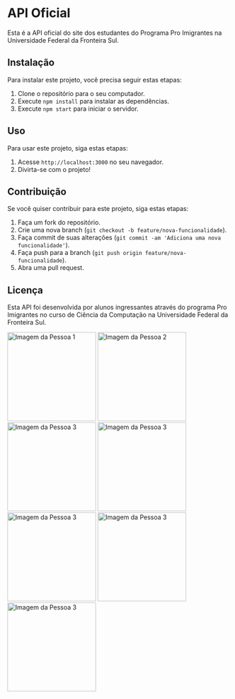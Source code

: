 # API Oficial 

Esta é a API oficial do site dos estudantes do Programa Pro Imigrantes na Universidade Federal da Fronteira Sul.

## Instalação

Para instalar este projeto, você precisa seguir estas etapas:

1. Clone o repositório para o seu computador.
2. Execute `npm install` para instalar as dependências.
3. Execute `npm start` para iniciar o servidor.

## Uso

Para usar este projeto, siga estas etapas:

1. Acesse `http://localhost:3000` no seu navegador.
2. Divirta-se com o projeto!

## Contribuição

Se você quiser contribuir para este projeto, siga estas etapas:

1. Faça um fork do repositório.
2. Crie uma nova branch (`git checkout -b feature/nova-funcionalidade`).
3. Faça commit de suas alterações (`git commit -am 'Adiciona uma nova funcionalidade'`).
4. Faça push para a branch (`git push origin feature/nova-funcionalidade`).
5. Abra uma pull request.

## Licença


Esta API foi desenvolvida por alunos ingressantes através do programa Pro Imigrantes no curso de Ciência da Computação na Universidade Federal da Fronteira Sul.




[<img src="https://avatars.githubusercontent.com/u/98717411?v=4" alt="Imagem da Pessoa 1" style="width:200px;height:200px;">](https://github.com/angemydelson)
[<img src="https://avatars.githubusercontent.com/u/100454337?v=4" alt="Imagem da Pessoa 2" style="width:200px;height:200px;">](https://github.com/Jacquet12)
[<img src="https://avatars.githubusercontent.com/u/105392673?v=4" alt="Imagem da Pessoa 3" style="width:200px;height:200px;">](https://github.com/loudedje)
[<img src="https://avatars.githubusercontent.com/u/114761552?v=4" alt="Imagem da Pessoa 3" style="width:200px;height:200px;">](https://github.com/Jeffleyg)
[<img src="https://avatars.githubusercontent.com/u/115166450?v=4" alt="Imagem da Pessoa 3" style="width:200px;height:200px;">](https://github.com/ashleysaintlouis)
[<img src="https://avatars.githubusercontent.com/u/123388945?v=4" alt="Imagem da Pessoa 3" style="width:200px;height:200px;">](https://github.com/Lindy20l)
[<img src="https://avatars.githubusercontent.com/u/56324874?v=4" alt="Imagem da Pessoa 3" style="width:200px;height:200px;">](https://github.com/babas175)